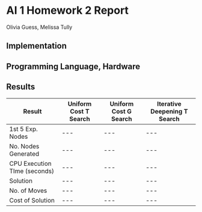# AI 1 Homework 2 Report

Olivia Guess, Melissa Tully <br>

## Implementation


## Programming Language, Hardware


## Results

| Result | Uniform Cost T Search| Uniform Cost G Search | Iterative Deepening T Search |
| --- | --- | --- | --- |
| 1st 5 Exp. Nodes | --- | --- | --- |
| No. Nodes Generated | --- | --- | --- |
| CPU Execution TIme (seconds) | --- | --- | --- |
| Solution | --- | --- | --- |
| No. of Moves | --- | --- | --- |
| Cost of Solution | --- | --- | --- |

